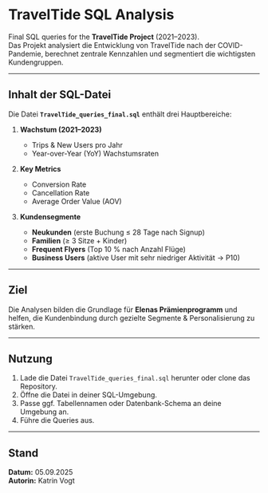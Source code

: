 # TravelTide SQL Analysis

Final SQL queries for the **TravelTide Project** (2021–2023).  
Das Projekt analysiert die Entwicklung von TravelTide nach der COVID-Pandemie, 
berechnet zentrale Kennzahlen und segmentiert die wichtigsten Kundengruppen.

---

## Inhalt der SQL-Datei

Die Datei **`TravelTide_queries_final.sql`** enthält drei Hauptbereiche:

1. **Wachstum (2021–2023)**
   - Trips & New Users pro Jahr
   - Year-over-Year (YoY) Wachstumsraten

2. **Key Metrics**
   - Conversion Rate
   - Cancellation Rate
   - Average Order Value (AOV)

3. **Kundensegmente**
   - **Neukunden** (erste Buchung ≤ 28 Tage nach Signup)  
   - **Familien** (≥ 3 Sitze + Kinder)  
   - **Frequent Flyers** (Top 10 % nach Anzahl Flüge)  
   - **Business Users** (aktive User mit sehr niedriger Aktivität → P10)

---

## Ziel

Die Analysen bilden die Grundlage für **Elenas Prämienprogramm** 
und helfen, die Kundenbindung durch gezielte Segmente & Personalisierung zu stärken.

---

## Nutzung

1. Lade die Datei `TravelTide_queries_final.sql` herunter oder clone das Repository.
2. Öffne die Datei in deiner SQL-Umgebung.
3. Passe ggf. Tabellennamen oder Datenbank-Schema an deine Umgebung an.
4. Führe die Queries aus.

---

## Stand

**Datum:** 05.09.2025  
**Autorin:** Katrin Vogt
